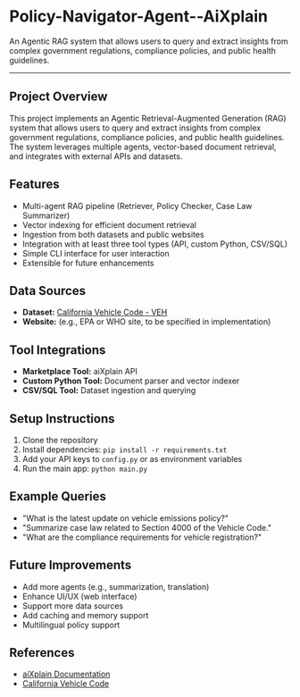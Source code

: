 # Policy-Navigator-Agent--AiXplain

An Agentic RAG system that allows users to query and extract insights from complex government regulations, compliance policies, and public health guidelines.

---

## Project Overview

This project implements an Agentic Retrieval-Augmented Generation (RAG) system that allows users to query and extract insights from complex government regulations, compliance policies, and public health guidelines. The system leverages multiple agents, vector-based document retrieval, and integrates with external APIs and datasets.

## Features

- Multi-agent RAG pipeline (Retriever, Policy Checker, Case Law Summarizer)
- Vector indexing for efficient document retrieval
- Ingestion from both datasets and public websites
- Integration with at least three tool types (API, custom Python, CSV/SQL)
- Simple CLI interface for user interaction
- Extensible for future enhancements

## Data Sources

- **Dataset:** [California Vehicle Code - VEH](https://leginfo.legislature.ca.gov/faces/codesTOCSelected.xhtml?tocCode=VEH&tocTitle=+Vehicle+Code+-+VEH)
- **Website:** (e.g., EPA or WHO site, to be specified in implementation)

## Tool Integrations

- **Marketplace Tool:** aiXplain API
- **Custom Python Tool:** Document parser and vector indexer
- **CSV/SQL Tool:** Dataset ingestion and querying

## Setup Instructions

1. Clone the repository
2. Install dependencies: `pip install -r requirements.txt`
3. Add your API keys to `config.py` or as environment variables
4. Run the main app: `python main.py`

## Example Queries

- "What is the latest update on vehicle emissions policy?"
- "Summarize case law related to Section 4000 of the Vehicle Code."
- "What are the compliance requirements for vehicle registration?"

## Future Improvements

- Add more agents (e.g., summarization, translation)
- Enhance UI/UX (web interface)
- Support more data sources
- Add caching and memory support
- Multilingual policy support


## References

- [aiXplain Documentation](https://docs.aixplain.com/)
- [California Vehicle Code](https://leginfo.legislature.ca.gov/faces/codesTOCSelected.xhtml?tocCode=VEH&tocTitle=+Vehicle+Code+-+VEH)
